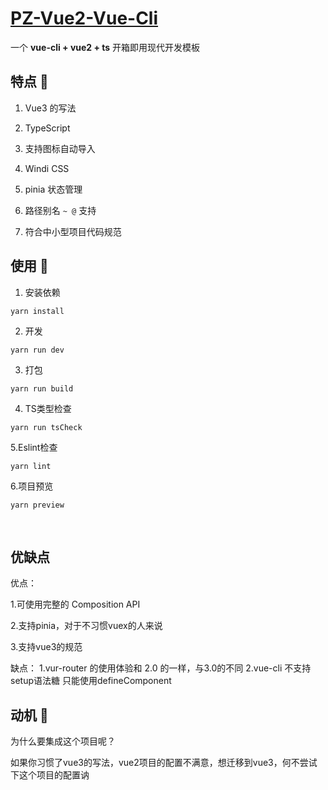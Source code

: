 # [PZ-Vue2-Vue-Cli](https://github.com/PZ-18664918826/pz-vu2-vueCli.git)

一个 **vue-cli + vue2 + ts** 开箱即用现代开发模板

## 特点 🐳

1. Vue3 的写法

2. TypeScript

3. 支持图标自动导入

4. Windi CSS

5. pinia 状态管理

6. 路径别名 `~ @` 支持

7. 符合中小型项目代码规范



## 使用 🐂

1. 安装依赖

```shell
yarn install
```

2. 开发

```shell
yarn run dev
```

3. 打包

```shell
yarn run build
```

4. TS类型检查

```shell
yarn run tsCheck
```

5.Eslint检查

```shell
yarn lint
```

6.项目预览

```shell
yarn preview
```

<br />

## 优缺点

优点：

1.可使用完整的 Composition API

2.支持pinia，对于不习惯vuex的人来说

3.支持vue3的规范

缺点：
1.vur-router 的使用体验和 2.0 的一样，与3.0的不同
2.vue-cli 不支持setup语法糖 只能使用defineComponent



## 动机 🐗

为什么要集成这个项目呢？

如果你习惯了vue3的写法，vue2项目的配置不满意，想迁移到vue3，何不尝试下这个项目的配置讷

<br />

<br />
